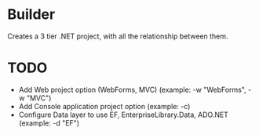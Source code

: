 Builder
=======

Creates a 3 tier .NET project, with all the relationship between them.


TODO
====

* Add Web project option (WebForms, MVC) (example: -w "WebForms", -w "MVC")
* Add Console application project option (example: -c)
* Configure Data layer to use EF, EnterpriseLibrary.Data, ADO.NET (example: -d "EF")
